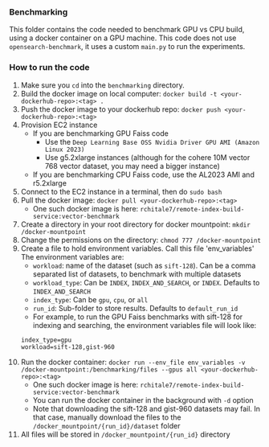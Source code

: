 ### Benchmarking

This folder contains the code needed to benchmark GPU vs CPU build, using a docker container
on a GPU machine. This code does not use `opensearch-benchmark`, it uses a custom `main.py`
to run the experiments. 

### How to run the code

1. Make sure you `cd` into the `benchmarking` directory. 
2. Build the docker image on local computer: `docker build -t <your-dockerhub-repo>:<tag> . `
3. Push the docker image to your dockerhub repo: `docker push <your-dockerhub-repo>:<tag>`
4. Provision EC2 instance
    - If you are benchmarking GPU Faiss code
        - Use the `Deep Learning Base OSS Nvidia Driver GPU AMI (Amazon Linux 2023)`
        - Use g5.2xlarge instances (although for the cohere 10M vector 768 vector dataset, you may need a bigger instance)
    - If you are benchmarking CPU Faiss code, use the AL2023 AMI and r5.2xlarge
5. Connect to the EC2 instance in a terminal, then do `sudo bash`
6. Pull the docker image: `docker pull <your-dockerhub-repo>:<tag>`
   - One such docker image is here: `rchitale7/remote-index-build-service:vector-benchmark`
7. Create a directory in your root directory for docker mountpoint: `mkdir /docker-mountpoint`
8. Change the permissions on the directory: `chmod 777 /docker-mountpoint`
9. Create a file to hold environment variables. Call this file 'env_variables' 
The environment variables are:
   - `workload`: name of the dataset (such as `sift-128`). Can be a comma separated list of datasets, 
   to benchmark with multiple datasets
   - `workload_type`: Can be `INDEX`, `INDEX_AND_SEARCH`, or `INDEX`. Defaults to `INDEX_AND_SEARCH`
   - `index_type`: Can be `gpu`, `cpu`, or `all`
   - `run_id`: Sub-folder to store results. Defaults to `default_run_id`
   - For example, to run the GPU Faiss benchmarks with sift-128 for indexing and searching, 
   the environment variables file will look like:
   ```
   index_type=gpu
   workload=sift-128,gist-960
   ```
10. Run the docker container: `docker run --env_file env_variables -v /docker-mountpoint:/benchmarking/files --gpus all <your-dockerhub-repo>:<tag>`
    - One such docker image is here: `rchitale7/remote-index-build-service:vector-benchmark`
    - You can run the docker container in the background with `-d` option
    - Note that downloading the sift-128 and gist-960 datasets may fail. In that case, manually download 
    the files to the `/docker_mountpoint/{run_id}/dataset` folder
11. All files will be stored in `/docker_mountpoint/{run_id}` directory